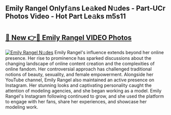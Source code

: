## Emily Rangel Onlyf𝚊ns Le𝚊ked N𝚞des - Part-UCr Photos Video - Hot Part Le𝚊ks m5s11

# <h2><a href="http://ac13284.deff.icu/?id=Emily+Rangel">🔗 New 👉🔴 Emily Rangel VIDEO Photos</a></h2>

[![Emily Rangel N𝚞des](https://i.imgur.com/rIISA9y.gif)](http://ac13284.deff.icu/?id=Emily+Rangel)
Emily Rangel's influence extends beyond her online presence. Her rise to prominence has sparked discussions about the changing landscape of online content creation and the complexities of online fandom. Her controversial approach has challenged traditional notions of beauty, sexuality, and female empowerment. Alongside her YouTube channel, Emily Rangel also maintained an active presence on Instagram. Her stunning looks and captivating personality caught the attention of modeling agencies, and she began working as a model. Emily Rangel's Instagram following continued to grow, and she used the platform to engage with her fans, share her experiences, and showcase her modeling work.
